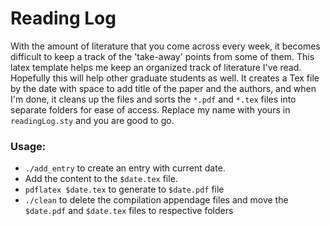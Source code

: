 # Reading Log

With the amount of literature that you come across every week, it becomes difficult to keep a track of the 'take-away' points from some of them. This latex template helps me keep an organized track of literature I've read. Hopefully this will help other graduate students as well. It creates a Tex file by the date with space to add title of the paper and the authors, and when I'm done, it cleans up the files and sorts the `*.pdf` and `*.tex` files into separate folders for ease of access. Replace my name with yours in `readingLog.sty` and you are good to go.

### Usage:
* `./add_entry`  to create an entry with current date.
* Add the content to the `$date.tex` file.
* `pdflatex $date.tex` to generate to `$date.pdf` file
* `./clean` to delete the compilation appendage files and move the `$date.pdf` and `$date.tex` files to respective folders